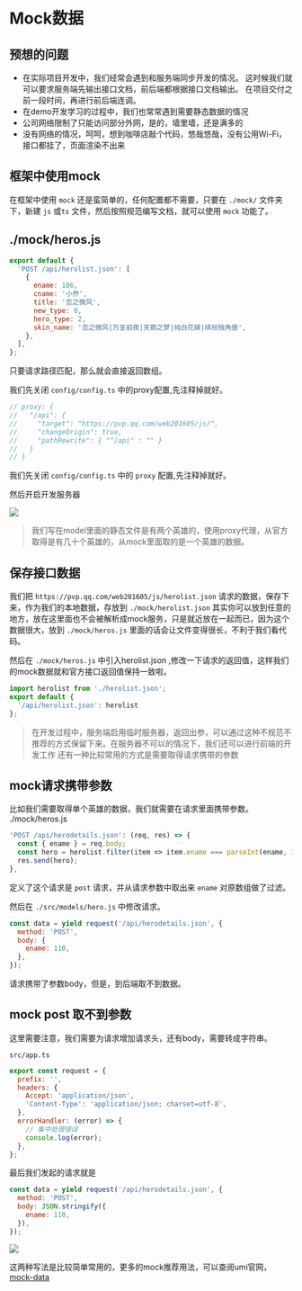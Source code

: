 # Mock数据

## 预想的问题

- 在实际项目开发中，我们经常会遇到和服务端同步开发的情况。
这时候我们就可以要求服务端先输出接口文档，前后端都根据接口文档输出。
在项目交付之前一段时间，再进行前后端连调。
- 在demo开发学习的过程中，我们也常常遇到需要静态数据的情况
- 公司网络限制了只能访问部分外网，是的，墙里墙，还是满多的
- 没有网络的情况，呵呵，想到咖啡店敲个代码，悠哉悠哉，没有公用Wi-Fi，接口都挂了，页面渲染不出来

## 框架中使用mock

在框架中使用 `mock` 还是蛮简单的，任何配置都不需要，只要在 `./mock/` 文件夹下，新建 `js` 或`ts` 文件，然后按照规范编写文档，就可以使用 `mock` 功能了。

## ./mock/heros.js

```javascript
export default {
  'POST /api/herolist.json': [
    {
      ename: 106,
      cname: '小乔',
      title: '恋之微风',
      new_type: 0,
      hero_type: 2,
      skin_name: '恋之微风|万圣前夜|天鹅之梦|纯白花嫁|缤纷独角兽',
    },
  ],
};
```

只要请求路径匹配，那么就会直接返回数组。

我们先关闭 `config/config.ts` 中的proxy配置,先注释掉就好。

```javascript
// proxy: {
//   "/api": {
//     "target": "https://pvp.qq.com/web201605/js/",
//     "changeOrigin": true,
//     "pathRewrite": { "^/api" : "" }
//   }
// }
```

我们先关闭 `config/config.ts` 中的 `proxy` 配置,先注释掉就好。

然后开启开发服务器

![](https://cdn.nlark.com/yuque/0/2018/png/123174/1544197788386-90082fb0-11c1-4bef-b7f6-d9257e16a6b8.png#align=center&display=inline&height=694&originHeight=694&originWidth=1222&status=done&width=747)

> 我们写在model里面的静态文件是有两个英雄的，使用proxy代理，从官方取得是有几十个英雄的，从mock里面取的是一个英雄的数据。

## 保存接口数据

我们把 `https://pvp.qq.com/web201605/js/herolist.json` 请求的数据，保存下来，作为我们的本地数据，存放到 `./mock/herolist.json` 其实你可以放到任意的地方，放在这里面也不会被解析成mock服务，只是就近放在一起而已，因为这个数据很大，放到 `./mock/heros.js` 里面的话会让文件变得很长，不利于我们看代码。

然后在 `./mock/heros.js` 中引入herolist.json ,修改一下请求的返回值，这样我们的mock数据就和官方接口返回值保持一致啦。

```javascript
import herolist from './herolist.json';
export default {
  '/api/herolist.json': herolist
};
```

> 在开发过程中，服务端启用临时服务器，返回出参，可以通过这种不规范不推荐的方式保留下来。在服务器不可以的情况下，我们还可以进行前端的开发工作
> 还有一种比较常用的方式是需要取得请求携带的参数

## mock请求携带参数

比如我们需要取得单个英雄的数据，我们就需要在请求里面携带参数。<br />./mock/heros.js

```javascript
'POST /api/herodetails.json': (req, res) => {
  const { ename } = req.body;
  const hero = herolist.filter(item => item.ename === parseInt(ename, 10))[0];
  res.send(hero);
},
```

定义了这个请求是 `post` 请求，并从请求参数中取出来 `ename` 对原数组做了过滤。

然后在 `./src/models/hero.js` 中修改请求。

```javascript
const data = yield request('/api/herodetails.json', {
  method: 'POST',
  body: {
    ename: 110,
  },
});
```

请求携带了参数body，但是，到后端取不到数据。

## mock post 取不到参数

这里需要注意，我们需要为请求增加请求头，还有body，需要转成字符串。

`src/app.ts`

```js
export const request = {
  prefix: '',
  headers: {
    Accept: 'application/json',
    'Content-Type': 'application/json; charset=utf-8',
  },
  errorHandler: (error) => {
    // 集中处理错误
    console.log(error);
  },
};
```

最后我们发起的请求就是

```javascript
const data = yield request('/api/herodetails.json', {
  method: 'POST',
  body: JSON.stringify({
    ename: 110,
  }),
});
```

![](https://cdn.nlark.com/yuque/0/2018/png/123174/1544201761590-b2281533-d577-428a-8c83-c042e96858d6.png#align=center&display=inline&height=692&originHeight=692&originWidth=1250&status=done&width=747)

这两种写法是比较简单常用的，更多的mock推荐用法，可以查阅umi官网，[mock-data](https://umijs.org/zh/guide/mock-data.html)